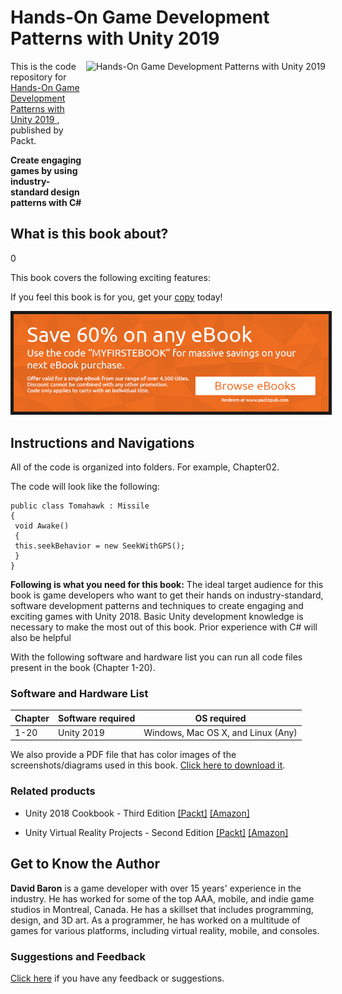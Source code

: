 # Hands-On Game Development Patterns with Unity 2019 

<a href="https://prod.packtpub.com/in/game-development/hands-game-development-patterns-unity-2019?utm_source=github&utm_medium=repository&utm_campaign="><img src="https://prod.packtpub.com/media/catalog/product/cache/a22c7d190d97ca25f5f1089471ab8502/b/1/b11284_mockup_cover.png" alt="Hands-On Game Development Patterns with Unity 2019 " height="256px" align="right"></a>

This is the code repository for [Hands-On Game Development Patterns with Unity 2019 ](https://prod.packtpub.com/in/game-development/hands-game-development-patterns-unity-2019?utm_source=github&utm_medium=repository&utm_campaign=), published by Packt.

**Create engaging games by using industry-standard design patterns with C#**

## What is this book about?
0

This book covers the following exciting features:


If you feel this book is for you, get your [copy](https://www.amazon.com/dp/1789349338) today!

<a href="https://www.packtpub.com/?utm_source=github&utm_medium=banner&utm_campaign=GitHubBanner"><img src="https://raw.githubusercontent.com/PacktPublishing/GitHub/master/GitHub.png" 
alt="https://www.packtpub.com/" border="5" /></a>

## Instructions and Navigations
All of the code is organized into folders. For example, Chapter02.

The code will look like the following:
```
public class Tomahawk : Missile
{
 void Awake()
 {
 this.seekBehavior = new SeekWithGPS();
 }
}
```

**Following is what you need for this book:**
The ideal target audience for this book is game developers who want to get their hands on industry-standard, software development patterns and techniques to create engaging and exciting games with Unity 2018. Basic Unity development knowledge is necessary to make the most out of this book. Prior experience with C# will also be helpful

With the following software and hardware list you can run all code files present in the book (Chapter 1-20).
### Software and Hardware List
| Chapter | Software required | OS required |
| -------- | ------------------------------------ | ----------------------------------- |
| 1-20 | Unity 2019 | Windows, Mac OS X, and Linux (Any) |

We also provide a PDF file that has color images of the screenshots/diagrams used in this book. [Click here to download it](https://www.packtpub.com/sites/default/files/downloads/9781789349337_ColorImages.pdf).

### Related products
* Unity 2018 Cookbook - Third Edition  [[Packt]](https://prod.packtpub.com/in/game-development/unity-2018-cookbook-third-edition?utm_source=github&utm_medium=repository&utm_campaign=) [[Amazon]](https://www.amazon.com/dp/1788471903)

* Unity Virtual Reality Projects - Second Edition  [[Packt]](https://prod.packtpub.com/in/game-development/unity-virtual-reality-projects-second-edition?utm_source=github&utm_medium=repository&utm_campaign=) [[Amazon]](https://www.amazon.com/dp/1788478800)


## Get to Know the Author
**David Baron**
is a game developer with over 15 years' experience in the industry. He has worked for some of the top AAA, mobile, and indie game studios in Montreal, Canada. He has a skillset that includes programming, design, and 3D art.
As a programmer, he has worked on a multitude of games for various platforms, including virtual reality, mobile, and consoles.



### Suggestions and Feedback
[Click here](https://docs.google.com/forms/d/e/1FAIpQLSdy7dATC6QmEL81FIUuymZ0Wy9vH1jHkvpY57OiMeKGqib_Ow/viewform) if you have any feedback or suggestions.




